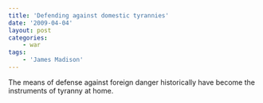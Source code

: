 ```yaml
---
title: 'Defending against domestic tyrannies'
date: '2009-04-04'
layout: post
categories:
    - war
tags:
    - 'James Madison'
---
```


The means of defense against foreign danger historically have become the instruments of tyranny at home.
